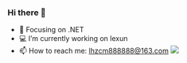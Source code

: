 
### Hi there 👋

<!--
**lhzcm/lhzcm** is a ✨ _special_ ✨ repository because its `README.md` (this file) appears on your GitHub profile.

Here are some ideas to get you started:

- 🔭 I’m currently working on ...
- 🌱 I’m currently learning ...
- 👯 I’m looking to collaborate on ...
- 🤔 I’m looking for help with ...
- 💬 Ask me about ...
- 📫 How to reach me: ...
- 😄 Pronouns: ...
- ⚡ Fun fact: ...
-->
- :orange_book: Focusing on .NET 
- 💻 I’m currently working on lexun
- 📫 How to reach me: lhzcm888888@163.com
![](https://github-readme-stats.vercel.app/api?username=lhzcm&show_icons=true&icon_color=CE1D2D&text_color=ffffff&bg_color=ff9100&hide_title=true)

<!--![](https://github-readme-stats.vercel.app/api/top-langs/?username=lhzcm&layout=compact&hide_border=true&hide_title=true)-->


